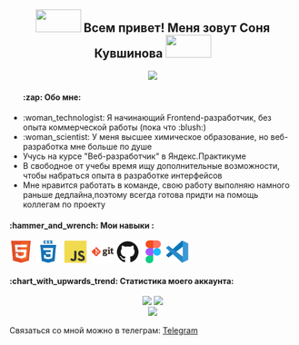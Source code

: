 <div class="header" align="center">
  <h2>
    <img src="https://media.giphy.com/media/3rIWm6vhwa4U7BxxBo/giphy.gif" width="80px" height="40px"/>
    Всем привет! Меня зовут Соня Кувшинова
    <img src="https://media.giphy.com/media/3rIWm6vhwa4U7BxxBo/giphy.gif" width="80px" height="40px"/>
  </h2>
  <img src="https://media.giphy.com/media/hpXdHPfFI5wTABdDx9/giphy.gif"  width="100px">
</div>
<ul><h4>:zap: Обо мне:</h4>
  <li> :woman_technologist: Я начинающий Frontend-разработчик, без опыта коммерческой работы (пока что :blush:)</li> 
  <li> :woman_scientist: У меня высшее химическое образование, но веб-разработка мне больше по душе</li>
  <li> Учусь на курсе "Веб-разработчик" в Яндекс.Практикуме</li> 
  <li> В свободное от учебы время ищу дополнительные возможности, чтобы набраться опыта в разработке интерфейсов </li> 
  <li> Мне нравится работать в команде, свою работу выполняю намного раньше дедлайна,поэтому всегда готова придти на помощь коллегам по проекту</li> 
</ul>
<div>
  <h4>   :hammer_and_wrench: Мои навыки :</h4>
  <img src="https://github.com/devicons/devicon/blob/master/icons/html5/html5-original.svg" title="HTML5" alt="HTML" width="40" height="40"/>&nbsp;
  <img src="https://github.com/devicons/devicon/blob/master/icons/css3/css3-plain-wordmark.svg"  title="CSS3" alt="CSS" width="40" height="40"/>&nbsp;
  <img src="https://github.com/devicons/devicon/blob/master/icons/javascript/javascript-original.svg" title="JavaScript" alt="JavaScript" width="40" height="40"/>&nbsp;
  <img src="https://github.com/devicons/devicon/blob/master/icons/git/git-original-wordmark.svg" title="Git" **alt="Git" width="40" height="40"/>
  <img src="https://github.com/devicons/devicon/blob/master/icons/github/github-original.svg" title="GitHub" **alt="GitHub" width="40" height="40"/>
  <img src="https://github.com/devicons/devicon/blob/master/icons/figma/figma-original.svg" title="Figma" **alt="Figma" width="40" height="40"/>
   <img src="https://github.com/devicons/devicon/blob/master/icons/vscode/vscode-original.svg" title="VSCode" **alt="VSCode" width="40" height="40"/>
</div>
<h4>   :chart_with_upwards_trend: Статистика моего аккаунта: </h4>
<div align="center">
<img src="http://github-readme-streak-stats.herokuapp.com?user=SonjaKuv&theme=blood&hide_border=true&date_format=j%20M%5B%20Y%5D&locale=ru">
<img src="https://github-readme-stats.vercel.app/api/top-langs/?username=SonjaKuv&hide_border=true">
</div>
<div align="center">
  <img src="https://media.giphy.com/media/k0ijJhqrUP4T2EvmJ1/giphy.gif" width="300"/>
</div>
  <p> Связаться со мной можно в телеграм: 
    <a href="https://t.me/sonja_kuv">Telegram<a>
  </p>





